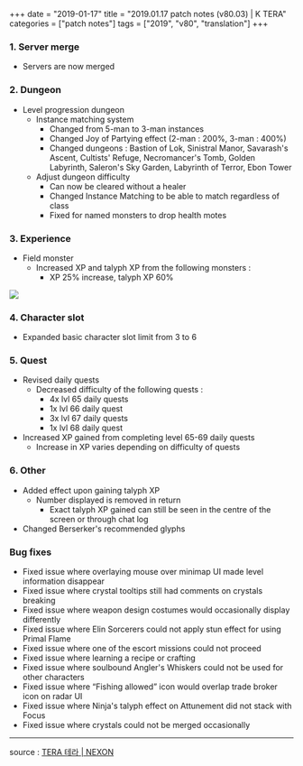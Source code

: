 +++
date = "2019-01-17"
title = "2019.01.17 patch notes (v80.03) | K TERA"
categories = ["patch notes"]
tags = ["2019", "v80", "translation"]
+++

### 1. Server merge
- Servers are now merged

### 2. Dungeon
- Level progression dungeon
  - Instance matching system
    - Changed from 5-man to 3-man instances
    - Changed Joy of Partying effect (2-man : 200%, 3-man : 400%)
    - Changed dungeons : Bastion of Lok, Sinistral Manor, Savarash's Ascent, Cultists' Refuge, Necromancer's Tomb, Golden Labyrinth, Saleron's Sky Garden, Labyrinth of Terror, Ebon Tower
  - Adjust dungeon difficulty
    - Can now be cleared without a healer
    - Changed Instance Matching to be able to match regardless of class
    - Fixed for named monsters to drop health motes

### 3. Experience
- Field monster
  - Increased XP and talyph XP from the following monsters :
    - XP 25% increase, talyph XP 60%

![](/images/patch/v80-03_1.png)

### 4. Character slot
- Expanded basic character slot limit from 3 to 6

### 5. Quest
- Revised daily quests
  - Decreased difficulty of the following quests :
    - 4x lvl 65 daily quests
    - 1x lvl 66 daily quest
    - 3x lvl 67 daily quests
    - 1x lvl 68 daily quest
- Increased XP gained from completing level 65-69 daily quests
  - Increase in XP varies depending on difficulty of quests

### 6. Other
- Added effect upon gaining talyph XP
  - Number displayed is removed in return
    - Exact talyph XP gained can still be seen in the centre of the screen or through chat log
- Changed Berserker's recommended glyphs

### Bug fixes
- Fixed issue where overlaying mouse over minimap UI made level information disappear
- Fixed issue where crystal tooltips still had comments on crystals breaking
- Fixed issue where weapon design costumes would occasionally display differently
- Fixed issue where Elin Sorcerers could not apply stun effect for using Primal Flame
- Fixed issue where one of the escort missions could not proceed
- Fixed issue where learning a recipe or crafting 
- Fixed issue where soulbound Angler's Whiskers could not be used for other characters
- Fixed issue where “Fishing allowed” icon would overlap trade broker icon on radar UI
- Fixed issue where Ninja's talyph effect on Attunement did not stack with Focus
- Fixed issue where crystals could not be merged occasionally

----

source : [TERA 테라 | NEXON](http://tera.nexon.com/news/update/view.aspx?n4articlesn=375)
